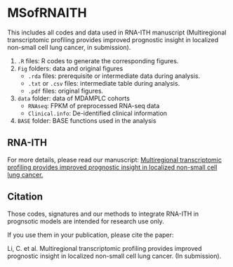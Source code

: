 # MSofRNAITH

This includes all codes and data used in RNA-ITH manuscript (Multiregional transcriptomic profiling provides improved prognostic insight in localized non-small cell lung cancer, in submission).
  1. `.R` files: R codes to generate the corresponding figures.
  2. `Fig` folders: data and original figures
     - `.rda` files: prerequisite or intermediate data during analysis.
     - `.txt` or `.csv` files: intermediate table during analysis.
     - `.pdf` files: original figures.
  3. `data` folder: data of MDAMPLC cohorts
     - `RNAseq`:  FPKM of preprocessed RNA-seq data
     - `Clinical.info`: De-identified clinical information
  4. `BASE` folder: BASE functions used in the analysis


##  RNA-ITH

For more details, please read our manuscript: [Multiregional transcriptomic profiling provides improved prognostic insight in localized non-small cell lung cancer.](link)

## Citation
Those codes, signatures and our methods to integrate RNA-ITH in prognsotic models are intended for research use only. 

If you use them in your publication, please cite the paper: 

Li, C. et al. Multiregional transcriptomic profiling provides improved prognostic insight in localized non-small cell lung cancer. (In submission).

